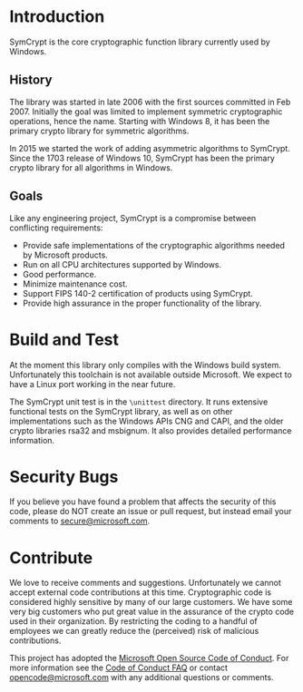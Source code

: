 # Introduction 
SymCrypt is the core cryptographic function library currently used by Windows.

## History
The library was started in late 2006 with the first sources committed in Feb 2007.
Initially the goal was limited to implement symmetric cryptographic operations, hence the name.
Starting with Windows 8, it has been the primary crypto library for symmetric algorithms.

In 2015 we started the work of adding asymmetric algorithms to SymCrypt. Since the 1703 release of Windows 10,
SymCrypt has been the primary crypto library for all algorithms in Windows.

## Goals
Like any engineering project, SymCrypt is a compromise between conflicting requirements:
- Provide safe implementations of the cryptographic algorithms needed by Microsoft products.
- Run on all CPU architectures supported by Windows.
- Good performance.
- Minimize maintenance cost.
- Support FIPS 140-2 certification of products using SymCrypt.
- Provide high assurance in the proper functionality of the library.

# Build and Test
At the moment this library only compiles with the Windows build system. 
Unfortunately this toolchain is not available outside Microsoft.
We expect to have a Linux port working in the near future.

The SymCrypt unit test is in the `\unittest` directory. It runs extensive functional tests on the SymCrypt
library, as well as on other implementations such as the Windows APIs CNG and CAPI, and the older crypto libraries 
rsa32 and msbignum. It also provides detailed performance information.

# Security Bugs
If you believe you have found a problem that affects the security of this code, please do NOT create an issue
or pull request, but instead email your comments to secure@microsoft.com. 

# Contribute
We love to receive comments and suggestions. Unfortunately we cannot accept external code contributions at this time.
Cryptographic code is considered highly sensitive by many of our large customers.
We have some very big customers who put great value in the assurance of the crypto code used in their organization.
By restricting the coding to a handful of employees we can greatly reduce the (perceived) risk of malicious contributions.

This project has adopted the [Microsoft Open Source Code of Conduct](https://opensource.microsoft.com/codeofconduct/).
For more information see the [Code of Conduct FAQ](https://opensource.microsoft.com/codeofconduct/faq/) or
contact [opencode@microsoft.com](mailto:opencode@microsoft.com) with any additional questions or comments.


